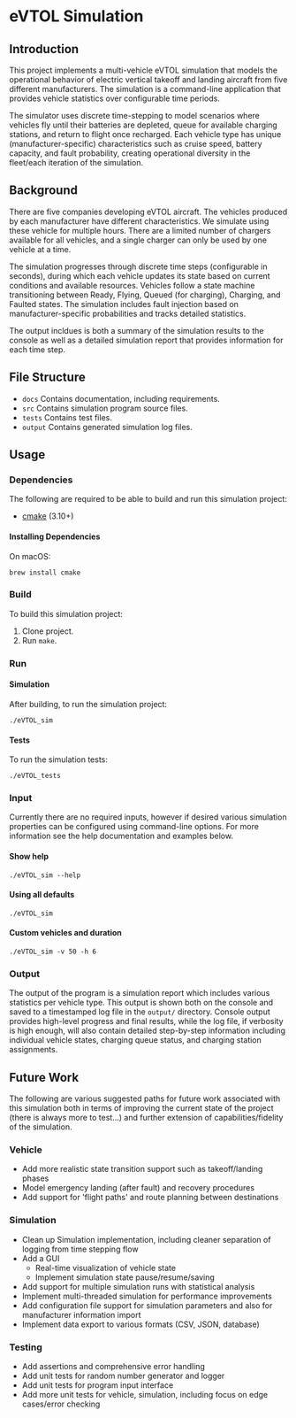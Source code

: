 # eVTOL Simulation

## Introduction

This project implements a multi-vehicle eVTOL simulation that models the operational behavior of electric vertical takeoff and landing aircraft from five different manufacturers. The simulation is a command-line application that provides vehicle statistics over configurable time periods.

The simulator uses discrete time-stepping to model scenarios where vehicles fly until their batteries are depleted, queue for available charging stations, and return to flight once recharged. Each vehicle type has unique (manufacturer-specific) characteristics such as cruise speed, battery capacity, and fault probability, creating operational diversity in the fleet/each iteration of the simulation.

## Background

There are five companies developing eVTOL aircraft. The vehicles produced by each manufacturer have different characteristics. We simulate using these vehicle for multiple hours. There are a limited number of chargers available for all vehicles, and a single charger can only be used by one vehicle at a time.

The simulation progresses through discrete time steps (configurable in seconds), during which each vehicle updates its state based on current conditions and available resources. Vehicles follow a state machine transitioning between Ready, Flying, Queued (for charging), Charging, and Faulted states. The simulation includes fault injection based on manufacturer-specific probabilities and tracks detailed statistics.

The output incldues is both a summary of the simulation results to the console as well as a detailed simulation report that provides information for each time step.

## File Structure

* `docs` Contains documentation, including requirements.
* `src` Contains simulation program source files.
* `tests` Contains test files.
* `output` Contains generated simulation log files.

## Usage

### Dependencies
The following are required to be able to build and run this simulation project:
* [cmake](https://cmake.org/download/) (3.10+)

#### Installing Dependencies
On macOS:
```
brew install cmake
```

### Build
To build this simulation project:

1) Clone project.
2) Run `make`.

### Run

#### Simulation
After building, to run the simulation project:
```
./eVTOL_sim
```

#### Tests
To run the simulation tests:
```
./eVTOL_tests
```

### Input
Currently there are no required inputs, however if desired various simulation properties can be configured using command-line options. For more information see the help documentation and examples below.

#### Show help
```
./eVTOL_sim --help
```

#### Using all defaults
```
./eVTOL_sim
```

#### Custom vehicles and duration
```
./eVTOL_sim -v 50 -h 6
```

### Output
The output of the program is a simulation report which includes various statistics per vehicle type. This output is shown both on the console and saved to a timestamped log file in the `output/` directory. Console output provides high-level progress and final results, while the log file, if verbosity is high enough, will also contain detailed step-by-step information including individual vehicle states, charging queue status, and charging station assignments.

## Future Work

The following are various suggested paths for future work associated with this simulation both in terms of improving the current state of the project (there is always more to test...) and further extension of capabilities/fidelity of the simulation.

### Vehicle
* Add more realistic state transition support such as takeoff/landing phases
* Model emergency landing (after fault) and recovery procedures
* Add support for 'flight paths' and route planning between destinations

### Simulation
* Clean up Simulation implementation, including cleaner separation of logging from time stepping flow
* Add a GUI
    * Real-time visualization of vehicle state
    * Implement simulation state pause/resume/saving
* Add support for multiple simulation runs with statistical analysis
* Implement multi-threaded simulation for performance improvements
* Add configuration file support for simulation parameters and also for manufacturer information import
* Implement data export to various formats (CSV, JSON, database)

### Testing
* Add assertions and comprehensive error handling
* Add unit tests for random number generator and logger
* Add unit tests for program input interface
* Add more unit tests for vehicle, simulation, including focus on edge cases/error checking
